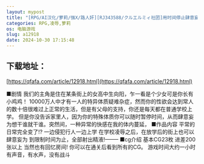 ```yaml
---
layout: mypost
title: "[RPG/AI汉化/萝莉/强X/路人奸][RJ343588/クルエルミィ社团]用时间停止肆意妄为/ふたなりひなたちゃん 停止した時間の中でやりたい放題[Ver1.0][PC+安"
categories: RPG,凌辱,萝莉
os: 电脑游戏
slug: a12918
date: 2024-10-30 17:15:48
---
```


## 下载地址：

[https://qfafa.com/article/12918.html](https://qfafa.com/article/12918.html)

■剧情
我们的主角是住在某条街上的女高中生向阳，乍一看是个少女可是你长有小鸡鸡！
10000万人中才有一人的特异体质疑难杂症，然而你的性欲会达到常人的数十倍很难过上正常的生活，但是有父母的支持，你还是每天都在普通学校上学。
但是你没告诉家里人，因为你的特殊体质你可以随时暂停时间，从而肆意妄为想干谁就干谁。突然间，一种异常的快感在我的体内蔓延，
■作品内容
平常的日常完全变了!?
一边侵犯行人一边上学
在学校凌辱之后，在放学后的街上也可以肆意妄为
到限制时间为止，全部射出精液!——–
■cg介绍
基本CG23枚
进差200张以上
当然也有回忆房间!
你可以在通关后看到所有的CG。
游戏时间大约一小时
有声音，有水声，没有战斗